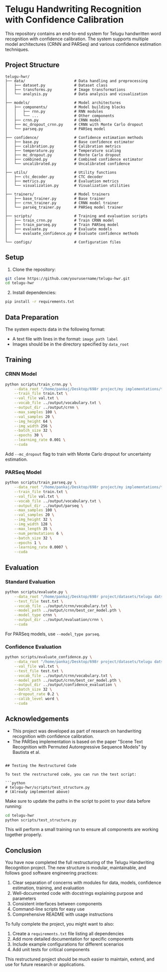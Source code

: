 # Telugu Handwriting Recognition with Confidence Calibration

This repository contains an end-to-end system for Telugu handwritten word recognition with confidence calibration. The system supports multiple model architectures (CRNN and PARSeq) and various confidence estimation techniques.

## Project Structure

```
telugu-hwr/
├── data/                      # Data handling and preprocessing
│   ├── dataset.py             # Dataset class
│   ├── transforms.py          # Image transformations
│   └── analysis.py            # Data analysis and visualization
│
├── models/                    # Model architectures
│   ├── components/            # Model building blocks
│   │   ├── rnn.py             # RNN modules
│   │   └── ...                # Other components
│   ├── crnn.py                # CRNN model
│   ├── mc_dropout_crnn.py     # CRNN with Monte Carlo dropout
│   └── parseq.py              # PARSeq model
│
├── confidence/                # Confidence estimation methods
│   ├── base.py                # Base confidence estimator
│   ├── calibration.py         # Calibration metrics
│   ├── temperature.py         # Temperature scaling
│   ├── mc_dropout.py          # Monte Carlo dropout
│   ├── combined.py            # Combined confidence estimator
│   └── uncalibrated.py        # Uncalibrated confidence
│
├── utils/                     # Utility functions
│   ├── ctc_decoder.py         # CTC decoder
│   ├── metrics.py             # Evaluation metrics
│   └── visualization.py       # Visualization utilities
│
├── trainers/                  # Model trainers
│   ├── base_trainer.py        # Base trainer
│   ├── crnn_trainer.py        # CRNN model trainer
│   └── parseq_trainer.py      # PARSeq model trainer
│
├── scripts/                   # Training and evaluation scripts
│   ├── train_crnn.py          # Train CRNN model
│   ├── train_parseq.py        # Train PARSeq model
│   ├── evaluate.py            # Evaluate models
│   └── evaluate_confidence.py # Evaluate confidence methods
│
└── configs/                   # Configuration files
```

## Setup

1. Clone the repository:
```bash
git clone https://github.com/yourusername/telugu-hwr.git
cd telugu-hwr
```

2. Install dependencies:
```bash
pip install -r requirements.txt
```

## Data Preparation

The system expects data in the following format:

- A text file with lines in the format: `image_path label`
- Images should be in the directory specified by `data_root`

## Training

### CRNN Model

```bash
python scripts/train_crnn.py \
    --data_root "/home/pankaj/Desktop/698r project/my implementations/telugu-hwr/datasets/telugu datset" \
    --train_file train.txt \
    --val_file val.txt \
    --vocab_file ../output/vocabulary.txt \
    --output_dir ../output/crnn \
    --max_samples 100 \
    --val_samples 20 \
    --img_height 64 \
    --img_width 256 \
    --batch_size 32 \
    --epochs 30 \
    --learning_rate 0.001 \
    --cuda
```

Add `--mc_dropout` flag to train with Monte Carlo dropout for uncertainty estimation.

### PARSeq Model

```bash
python scripts/train_parseq.py \
    --data_root "/home/pankaj/Desktop/698r project/my implementations/telugu-hwr/datasets/telugu datset" \
    --train_file train.txt \
    --val_file val.txt \
    --vocab_file ../output/vocabulary.txt \
    --output_dir ../output/parseq \
    --max_samples 100 \
    --val_samples 20 \
    --img_height 32 \
    --img_width 128 \
    --max_length 35 \
    --num_permutations 6 \
    --batch_size 32 \
    --epochs 1 \
    --learning_rate 0.0007 \
    --cuda
```

## Evaluation

### Standard Evaluation

```bash
python scripts/evaluate.py \
    --data_root "/home/pankaj/Desktop/698r project/datasets/telugu datset" \
    --test_file test.txt \
    --vocab_file ../output/crnn/vocabulary.txt \
    --model_path ../output/crnn/best_cer_model.pth \
    --model_type crnn \
    --output_dir ../output/evaluation/crnn \
    --cuda
```

For PARSeq models, use `--model_type parseq`.

### Confidence Evaluation

```bash
python scripts/evaluate_confidence.py \
    --data_root "/home/pankaj/Desktop/698r project/datasets/telugu datset" \
    --val_file val.txt \
    --test_file test.txt \
    --vocab_file ../output/crnn/vocabulary.txt \
    --model_path ../output/crnn/best_cer_model.pth \
    --output_dir ../output/confidence_evaluation \
    --batch_size 32 \
    --dropout_rate 0.2 \
    --calib_level word \
    --cuda
```

## Acknowledgements

- This project was developed as part of research on handwriting recognition with confidence calibration.
- The PARSeq implementation is based on the paper "Scene Text Recognition with Permuted Autoregressive Sequence Models" by Bautista et al.
```

## Testing the Restructured Code

To test the restructured code, you can run the test script:

```python
# telugu-hwr/scripts/test_structure.py
# (Already implemented above)
```

Make sure to update the paths in the script to point to your data before running:

```bash
cd telugu-hwr
python scripts/test_structure.py
```

This will perform a small training run to ensure all components are working together properly.

## Conclusion

You have now completed the full restructuring of the Telugu Handwriting Recognition project. The new structure is modular, maintainable, and follows good software engineering practices:

1. Clear separation of concerns with modules for data, models, confidence estimation, training, and evaluation
2. Well-documented code with docstrings explaining purpose and parameters
3. Consistent interfaces between components
4. Command-line scripts for easy use
5. Comprehensive README with usage instructions

To fully complete the project, you might want to also:

1. Create a `requirements.txt` file listing all dependencies
2. Add more detailed documentation for specific components
3. Include example configurations for different scenarios
4. Add unit tests for critical components

This restructured project should be much easier to maintain, extend, and use for future research or applications.
